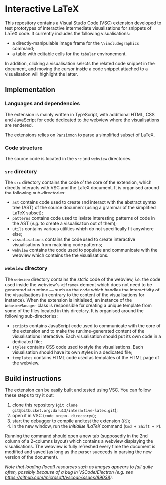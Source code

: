 # Interactive LaTeX

This repository contains a Visual Studio Code (VSC) extension developed to test prototypes of interactive intermediate visualisations for snippets of LaTeX code. It currently includes the following visualisations:

* a directly-manipulable image frame for the `\\includegraphics` command;
* a table with editable cells for the `tabular` environement.

In addition, clicking a visualisation selects the related code snippet in the document, and moving the cursor inside a code snippet attached to a visualisation will highlight the latter.


## Implementation

### Languages and dependencies
The extension is mainly written in TypeScript, with additional HTML, CSS and JavaScript for code dedicated to the webview where the visualisations are rendered.

The extensions relies on [`Parsimmon`](https://github.com/jneen/parsimmon) to parse a simplified subset of LaTeX.


### Code structure
The source code is located in the `src` and `webview` directories.

### `src` directory
The `src` directory contains the code of the core of the extension, which directly interacts with VSC and the LaTeX document.
It is organised around the following sub-directories:

* `ast` contains code used to create and interact with the abstract syntax tree (AST) of the source document (using a grammar of the simplified LaTeX subset);
* `patterns` contains code used to isolate interesting patterns of code in the AST (_e.g._ to create a visualisation out of them);
* `utils` contains various utilities which do not specifically fit anywhere else;
* `visualisations` contains the code used to create interactive visualisations from matching code patterns;
* `webview` contains the code used to populate and communicate with the webview which contains the the visualisations.


### `webview` directory
The `webview` directory contains the _static_ code of the webview, _i.e._ the code used inside the webview's `<iframe>` element which does not need to be generated at runtime — such as the code which handles the interactivity of the visualisations (in contrary to the content of the visualisations for instance). When the extension is initialised, an instance of the `WebviewManager` class is responsible for creating a unique template from some of the files located in this directory.
It is organised around the following sub-directories:

* `scripts` contains JavaScript code used to communicate with the core of the extension and to make the runtime-generated content of the visualisations interactive. Each visualisation should put its own code in a dedicated file;
* `styles` contains CSS code used to style the visualisations. Each visualisation should have its own styles in a dedicated file;
* `templates` contains HTML code used as templates of the HTML page of the webview.


## Build instructions
The extension can be easily built and tested using VSC.
You can follow these steps to try it out:

1. clone this repository (`git clone git@bitbucket.org:daru13/interactive-latex.git`);
2. open it in VSC (`code <repo. directory>`);
3. start the debugger to compile and test the extension (`F5`);
4. in the new window, run the _Initialise iLaTeX_ command (`Cmd + Shift + P`).

Running the command should open a new tab (supposedly in the 2nd column of a 2-columns layout) which contains a webview displaying the visualisations. The webview is fully refreshed every time the document is modified and saved (as long as the parser succeeds in parsing the new version of the document).

_Note that loading (local) resources such as images appears to fail quite often, possibly because of a bug in VSCode/Electron (e.g. see https://github.com/microsoft/vscode/issues/89038)._